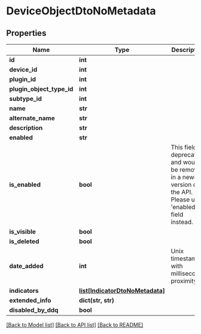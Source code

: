 # DeviceObjectDtoNoMetadata

## Properties
Name | Type | Description | Notes
------------ | ------------- | ------------- | -------------
**id** | **int** |  | [optional] 
**device_id** | **int** |  | [optional] 
**plugin_id** | **int** |  | [optional] 
**plugin_object_type_id** | **int** |  | [optional] 
**subtype_id** | **int** |  | [optional] 
**name** | **str** |  | [optional] 
**alternate_name** | **str** |  | [optional] 
**description** | **str** |  | [optional] 
**enabled** | **str** |  | [optional] 
**is_enabled** | **bool** | This field is deprecated and would be removed in a newer version of the API. Please use &#x27;enabled&#x27; field instead. | [optional] 
**is_visible** | **bool** |  | [optional] 
**is_deleted** | **bool** |  | [optional] 
**date_added** | **int** | Unix timestamp with milliseconds proximity | [optional] 
**indicators** | [**list[IndicatorDtoNoMetadata]**](IndicatorDtoNoMetadata.md) |  | [optional] 
**extended_info** | **dict(str, str)** |  | [optional] 
**disabled_by_ddq** | **bool** |  | [optional] 

[[Back to Model list]](../README.md#documentation-for-models) [[Back to API list]](../README.md#documentation-for-api-endpoints) [[Back to README]](../README.md)


